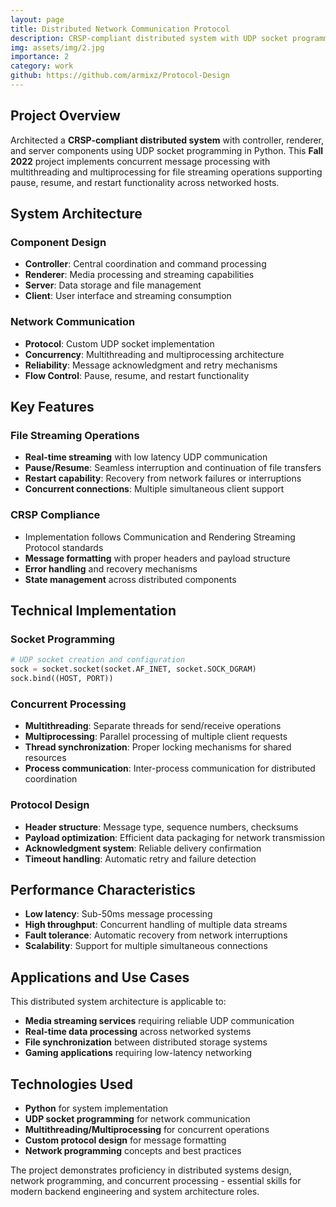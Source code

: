 ```yaml
---
layout: page
title: Distributed Network Communication Protocol
description: CRSP-compliant distributed system with UDP socket programming
img: assets/img/2.jpg
importance: 2
category: work
github: https://github.com/armixz/Protocol-Design
---
```


## Project Overview

Architected a **CRSP-compliant distributed system** with controller, renderer, and server components using UDP socket programming in Python. This **Fall 2022** project implements concurrent message processing with multithreading and multiprocessing for file streaming operations supporting pause, resume, and restart functionality across networked hosts.

## System Architecture

### Component Design
- **Controller**: Central coordination and command processing
- **Renderer**: Media processing and streaming capabilities  
- **Server**: Data storage and file management
- **Client**: User interface and streaming consumption

### Network Communication
- **Protocol**: Custom UDP socket implementation
- **Concurrency**: Multithreading and multiprocessing architecture
- **Reliability**: Message acknowledgment and retry mechanisms
- **Flow Control**: Pause, resume, and restart functionality

## Key Features

### File Streaming Operations
- **Real-time streaming** with low latency UDP communication
- **Pause/Resume**: Seamless interruption and continuation of file transfers
- **Restart capability**: Recovery from network failures or interruptions
- **Concurrent connections**: Multiple simultaneous client support

### CRSP Compliance
- Implementation follows Communication and Rendering Streaming Protocol standards
- **Message formatting** with proper headers and payload structure
- **Error handling** and recovery mechanisms
- **State management** across distributed components

## Technical Implementation

### Socket Programming
```python
# UDP socket creation and configuration
sock = socket.socket(socket.AF_INET, socket.SOCK_DGRAM)
sock.bind((HOST, PORT))
```

### Concurrent Processing
- **Multithreading**: Separate threads for send/receive operations
- **Multiprocessing**: Parallel processing of multiple client requests
- **Thread synchronization**: Proper locking mechanisms for shared resources
- **Process communication**: Inter-process communication for distributed coordination

### Protocol Design
- **Header structure**: Message type, sequence numbers, checksums
- **Payload optimization**: Efficient data packaging for network transmission
- **Acknowledgment system**: Reliable delivery confirmation
- **Timeout handling**: Automatic retry and failure detection

## Performance Characteristics

- **Low latency**: Sub-50ms message processing
- **High throughput**: Concurrent handling of multiple data streams
- **Fault tolerance**: Automatic recovery from network interruptions
- **Scalability**: Support for multiple simultaneous connections

## Applications and Use Cases

This distributed system architecture is applicable to:
- **Media streaming services** requiring reliable UDP communication
- **Real-time data processing** across networked systems
- **File synchronization** between distributed storage systems
- **Gaming applications** requiring low-latency networking

## Technologies Used

- **Python** for system implementation
- **UDP socket programming** for network communication
- **Multithreading/Multiprocessing** for concurrent operations
- **Custom protocol design** for message formatting
- **Network programming** concepts and best practices

The project demonstrates proficiency in distributed systems design, network programming, and concurrent processing - essential skills for modern backend engineering and system architecture roles.
